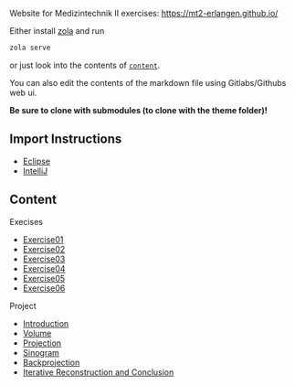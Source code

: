 Website for Medizintechnik II exercises: https://mt2-erlangen.github.io/

Either install [zola](https://www.getzola.org/documentation/getting-started/installation/) and run

```bash
zola serve
```

or just look into the contents of [`content`](content).

You can also edit the contents of the markdown file using Gitlabs/Githubs web ui.

**Be sure to clone with submodules (to clone with the theme folder)!**

## Import Instructions

- [Eclipse](content/import_eclipse/_index.md)
- [IntelliJ](content/import_intellij/_index.md)

## Content

Execises
- [Exercise01](content/exercise_1.md)
- [Exercise02](content/exercise_2.md)
- [Exercise03](content/exercise_3.md)
- [Exercise04](content/exercise_4.md)
- [Exercise05](content/exercise_5.md)
- [Exercise06](content/exercise_6.md)

Project
- [Introduction](content/introduction.md)
- [Volume](content/volume.md)
- [Projection](content/projection.md)
- [Sinogram](content/sinogram.md)
- [Backprojection](content/backprojection.md)
- [Iterative Reconstruction and Conclusion](content/reconstruction.md)
